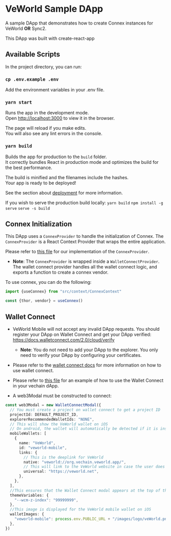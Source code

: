 # VeWorld Sample DApp

A sample DApp that demonstrates how to create Connex instances for VeWorld <b>OR</b> Sync2.

This DApp was built with create-react-app

## Available Scripts

In the project directory, you can run:

### `cp .env.example .env`

Add the environment variables in your .env file.

### `yarn start`

Runs the app in the development mode.\
Open [http://localhost:3000](http://localhost:3000) to view it in the browser.

The page will reload if you make edits.\
You will also see any lint errors in the console.

### `yarn build`

Builds the app for production to the `build` folder.\
It correctly bundles React in production mode and optimizes the build for the best performance.

The build is minified and the filenames include the hashes.\
Your app is ready to be deployed!

See the section about [deployment](https://facebook.github.io/create-react-app/docs/deployment) for more information.

If you wish to serve the production build locally:
`yarn build`
`npm install -g serve`
`serve -s build`

## Connex Initialization

This DApp uses a `ConnexProvider` to handle the initialization of Connex. The `ConnexProvider` is a React Context Provider that wraps the entire application.

Please refer to [this file](./src/context/ConnexContext.tsx) for our implementation of the `ConnexProvider`.

- **Note**: The `ConnexProvider` is wrapped inside a `WalletConnectProvider`. The wallet connect provider handles all the wallet connect logic, and exports a function to create a connex vendor.

To use connex, you can do the following:
```typescript
import {useConnex} from "src/context/ConnexContext"

const {thor, vendor} = useConnex()

```


## Wallet Connect

- VeWorld Mobile will not accept any invalid DApp requests. You should register your DApp on Wallet Connect and get your DApp verified: https://docs.walletconnect.com/2.0/cloud/verify
  - **Note**: You do not need to add your DApp to the explorer. You only need to verify your DApp by configuring your certificates.

- Please refer to the [wallet connect docs](https://docs.walletconnect.com/2.0/web3modal/about) for more information on how to use wallet connect.

- Please refer to [this file](./src/context/WalletConnectContext.tsx) for an example of how to use the Wallet Connect in your vechain dApp.

- A web3Modal must be constructed to connect:

```typescript
const web3Modal = new WalletConnectModal({
  // You must create a project on wallet connect to get a project ID
  projectId: DEFAULT_PROJECT_ID,
  explorerRecommendedWalletIds: "NONE",
  // This will show the VeWorld wallet on iOS
  // On android, the wallet will automatically be detected if it is installed
  mobileWallets: [
    {
      name: "VeWorld",
      id: "veworld-mobile",
      links: {
        // This is the deeplink for VeWorld
        native: "veworld://org.vechain.veworld.app/",
        // This will link to the VeWorld website in case the user does not have VeWorld installed
        universal: "https://veworld.net",
      },
    },
  ],
  //This ensures that the Wallet Connect modal appears at the top of the page
  themeVariables: {
    "--wcm-z-index": "99999999",
  },
  //This image is displayed for the VeWorld mobile wallet on iOS
  walletImages: {
    "veworld-mobile": process.env.PUBLIC_URL + "/images/logo/veWorld.png",
  },
})
```

